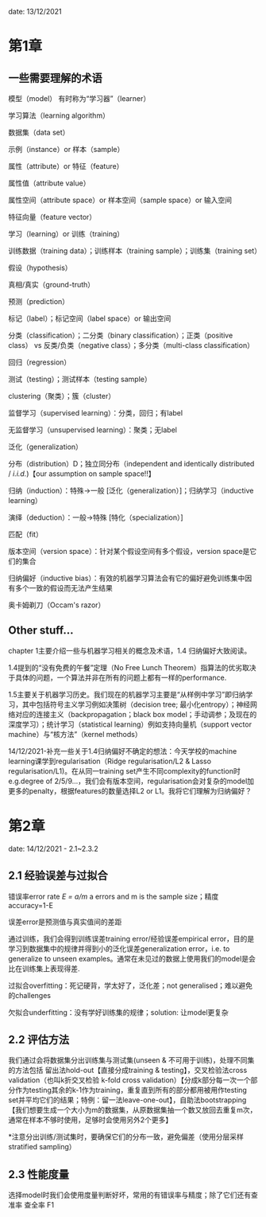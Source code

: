 date: 13/12/2021

# 第1章

## 一些需要理解的术语

模型（model） 有时称为“学习器”（learner）

学习算法（learning algorithm）

数据集（data set）

示例（instance）or 样本（sample）

属性（attribute）or 特征（feature）

属性值（attribute value）

属性空间（attribute space）or 样本空间（sample space）or 输入空间

特征向量（feature vector）

学习（learning）or 训练（training）

训练数据（training data）；训练样本（training sample）；训练集（training set）

假设（hypothesis）

真相/真实（ground-truth）

预测（prediction）

标记（label）；标记空间（label space）or 输出空间

分类（classification）；二分类（binary classification）；正类（positive class） vs 反类/负类（negative class）；多分类（multi-class classification）

回归（regression）

测试（testing）；测试样本（testing sample）

clustering（聚类）；簇（cluster）

监督学习（supervised learning）：分类，回归；有label

无监督学习（unsupervised learning）：聚类；无label

泛化（generalization）

分布（distribution）D；独立同分布（independent and identically distributed / _i.i.d._)【our assumption on sample space!!】

归纳（induction）：特殊->一般 [泛化（generalization）]；归纳学习（inductive learning）

演绎（deduction）：一般->特殊 [特化（specialization）]

匹配（fit）

版本空间（version space）：针对某个假设空间有多个假设，version space是它们的集合

归纳偏好（inductive bias）：有效的机器学习算法会有它的偏好避免训练集中因有多个一致的假设而无法产生结果

奥卡姆剃刀（Occam's razor）



## Other stuff...

chapter 1主要介绍一些与机器学习相关的概念及术语，1.4 归纳偏好大致阅读。

1.4提到的“没有免费的午餐”定理（No Free Lunch Theorem）指算法的优劣取决于具体的问题，一个算法并非在所有的问题上都有一样的performance.

1.5主要关于机器学习历史。我们现在的机器学习主要是“从样例中学习”即归纳学习，其中包括符号主义学习例如决策树（decision tree; 最小化entropy）；神经网络对应的连接主义（backpropagation；black box model；手动调参；及现在的深度学习）；统计学习（statistical learning）例如支持向量机（support vector machine）与“核方法”（kernel methods）



14/12/2021-补充一些关于1.4归纳偏好不确定的想法：今天学校的machine learning课学到regularisation（Ridge regularisation/L2 & Lasso regularisation/L1)。在从同一training set产生不同complexity的function时 e.g.degree of 2/5/9...，我们会有版本空间，regularisation会对复杂的model加更多的penalty，根据features的数量选择L2 or L1。我将它们理解为归纳偏好？





# 第2章

date: 14/12/2021 - 2.1~2.3.2

## 2.1 经验误差与过拟合

错误率error rate _E = a/m_ a errors and m is the sample size；精度accuracy=1-E

误差error是预测值与真实值间的差距

通过训练，我们会得到训练误差training error/经验误差empirical error，目的是学习到数据集中的规律并得到小的泛化误差generalization error，i.e. to generalize to unseen examples。通常在未见过的数据上使用我们的model是会比在训练集上表现得差.

过拟合overfitting：死记硬背，学太好了，泛化差；not generalised；难以避免的challenges

欠拟合underfitting：没有学好训练集的规律；solution: 让model更复杂



## 2.2 评估方法

我们通过会将数据集分出训练集与测试集(unseen & 不可用于训练)，处理不同集的方法包括 留出法hold-out【直接分成training & testing】，交叉检验法cross validation（也叫k折交叉检验 k-fold cross validation）【分成k部分每一次一个部分作为testing其余的k-1作为training，重复直到所有的部分都用被用作testing set并平均它们的结果；特例：留一法leave-one-out】，自助法bootstrapping【我们想要生成一个大小为m的数据集，从原数据集抽一个数又放回去重复m次，通常在样本不够时使用，足够时会使用另外2个更多】

*注意分出训练/测试集时，要确保它们的分布一致，避免偏差（使用分层采样stratified sampling）

## 2.3 性能度量

选择model时我们会使用度量判断好坏，常用的有错误率与精度；除了它们还有查准率 查全率 F1









